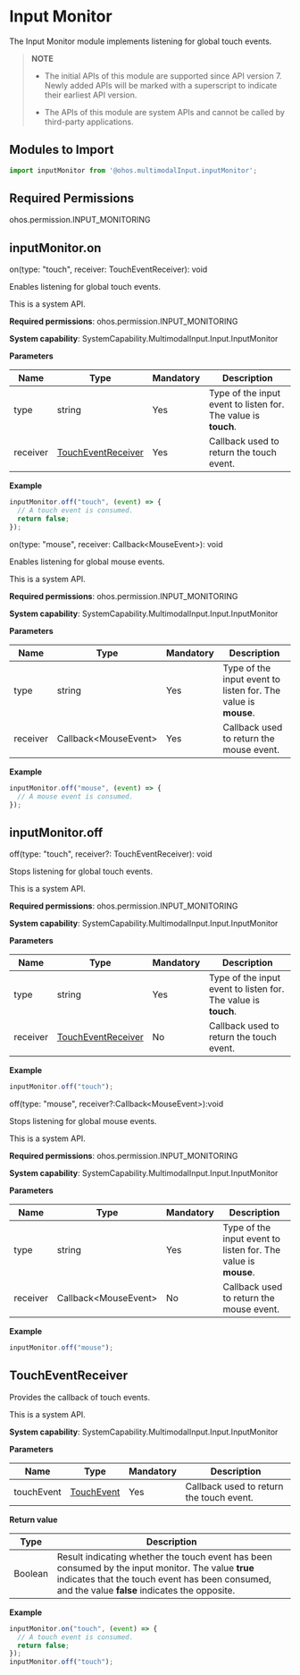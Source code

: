 # Input Monitor

The Input Monitor module implements listening for global touch events.

> **NOTE**<br>
> - The initial APIs of this module are supported since API version 7. Newly added APIs will be marked with a superscript to indicate their earliest API version.
>
> - The APIs of this module are system APIs and cannot be called by third-party applications.


## Modules to Import


```js
import inputMonitor from '@ohos.multimodalInput.inputMonitor';
```


## Required Permissions

ohos.permission.INPUT_MONITORING


## inputMonitor.on

on(type: "touch", receiver: TouchEventReceiver): void

Enables listening for global touch events.

This is a system API.

**Required permissions**: ohos.permission.INPUT_MONITORING

**System capability**: SystemCapability.MultimodalInput.Input.InputMonitor

**Parameters**

| Name    | Type                                     | Mandatory| Description                           |
| -------- | ----------------------------------------- | ---- | ------------------------------- |
| type     | string                                    | Yes  | Type of the input event to listen for. The value is **touch**.|
| receiver | [TouchEventReceiver](#toucheventreceiver) | Yes  | Callback used to return the touch event.         |

  **Example**

```js
inputMonitor.off("touch", (event) => {
  // A touch event is consumed.
  return false;
});
```

on(type: "mouse", receiver: Callback&lt;MouseEvent&gt;): void

Enables listening for global mouse events.

This is a system API.

**Required permissions**: ohos.permission.INPUT_MONITORING

**System capability**: SystemCapability.MultimodalInput.Input.InputMonitor

**Parameters**

| Name    | Type                | Mandatory| Description                           |
| -------- | -------------------- | ---- | ------------------------------- |
| type     | string               | Yes  | Type of the input event to listen for. The value is **mouse**.|
| receiver | Callback&lt;MouseEvent&gt; | Yes  | Callback used to return the mouse event.         |

  **Example**

```js
inputMonitor.off("mouse", (event) => {
  // A mouse event is consumed.
});
```



## inputMonitor.off

off(type: "touch", receiver?: TouchEventReceiver): void

Stops listening for global touch events.

This is a system API.

**Required permissions**: ohos.permission.INPUT_MONITORING

**System capability**: SystemCapability.MultimodalInput.Input.InputMonitor

**Parameters**

| Name    | Type                                     | Mandatory| Description                           |
| -------- | ----------------------------------------- | ---- | ------------------------------- |
| type     | string                                    | Yes  | Type of the input event to listen for. The value is **touch**.|
| receiver | [TouchEventReceiver](#toucheventreceiver) | No  | Callback used to return the touch event.         |

  **Example**

```js
inputMonitor.off("touch");
```

off(type: "mouse", receiver?:Callback\<MouseEvent>):void

Stops listening for global mouse events.

This is a system API.

**Required permissions**: ohos.permission.INPUT_MONITORING

**System capability**: SystemCapability.MultimodalInput.Input.InputMonitor

**Parameters**

| Name    | Type                | Mandatory| Description                           |
| -------- | -------------------- | ---- | ------------------------------- |
| type     | string               | Yes  | Type of the input event to listen for. The value is **mouse**.|
| receiver | Callback&lt;MouseEvent&gt; | No  | Callback used to return the mouse event.         |

**Example**

```js
inputMonitor.off("mouse");
```



## TouchEventReceiver

Provides the callback of touch events.

This is a system API.

**System capability**: SystemCapability.MultimodalInput.Input.InputMonitor

**Parameters**

| Name        | Type                                      | Mandatory  | Description                                      |
| ---------- | ---------------------------------------- | ---- | ---------------------------------------- |
| touchEvent | [TouchEvent](../arkui-js/js-components-common-events.md) | Yes   | Callback used to return the touch event.|

**Return value**

| Type     | Description                                    |
| ------- | -------------------------------------- |
| Boolean | Result indicating whether the touch event has been consumed by the input monitor. The value **true** indicates that the touch event has been consumed, and the value **false** indicates the opposite.|

  **Example**

```js
inputMonitor.on("touch", (event) => {
  // A touch event is consumed.
  return false;
});
inputMonitor.off("touch");
```
